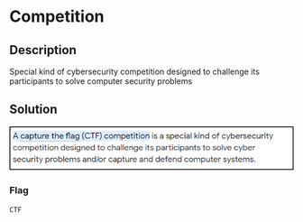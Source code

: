 # Competition

## Description
Special kind of cybersecurity competition designed to challenge its participants to solve computer security problems

## Solution

<p align="center">
    <img src="./img.png">
</p>

### Flag
```
CTF
```
